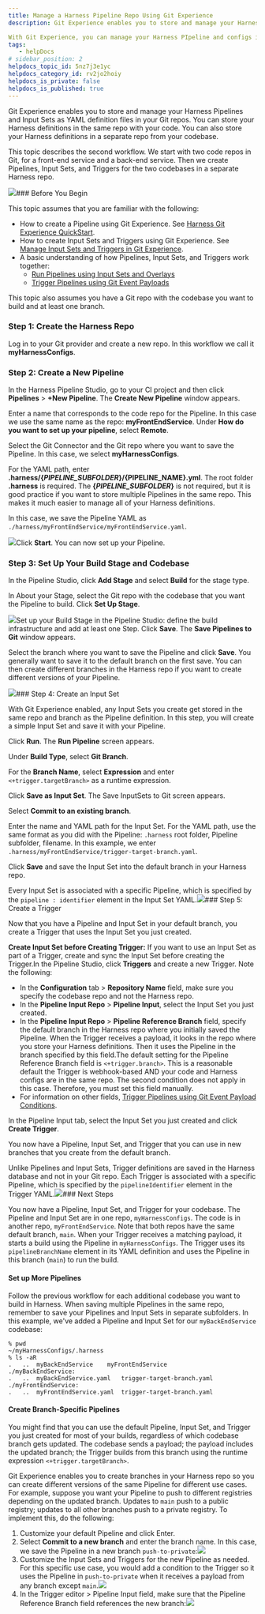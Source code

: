 ```yaml
---
title: Manage a Harness Pipeline Repo Using Git Experience
description: Git Experience enables you to store and manage your Harness Pipelines and configs in your Git repos. You can store your Harness configs in the same repo with your code. You can also store your Harness configs in a separate repo from your codebase.

With Git Experience, you can manage your Harness PIpeline and configs in Git. This topic describes how to set up a central repo for all your Harness configs and how to synchronize each Pipeline with the corresponding codebase.
tags: 
   - helpDocs
# sidebar_position: 2
helpdocs_topic_id: 5nz7j3e1yc
helpdocs_category_id: rv2jo2hoiy
helpdocs_is_private: false
helpdocs_is_published: true
---
```


Git Experience enables you to store and manage your Harness Pipelines and Input Sets as YAML definition files in your Git repos. You can store your Harness definitions in the same repo with your code. You can also store your Harness definitions in a separate repo from your codebase.

This topic describes the second workflow. We start with two code repos in Git, for a front-end service and a back-end service. Then we create Pipelines, Input Sets, and Triggers for the two codebases in a separate Harness repo.

![](https://files.helpdocs.io/i5nl071jo5/articles/5nz7j3e1yc/1655820188789/00-create-harness-repo.png)### Before You Begin

This topic assumes that you are familiar with the following:

* How to create a Pipeline using Git Experience. See [Harness Git Experience QuickStart](https://ngdocs.harness.io/article/grfeel98am).
* How to create Input Sets and Triggers using Git Experience. See [Manage Input Sets and Triggers in Git Experience](https://ngdocs.harness.io/article/8tdwp6ntwz).
* A basic understanding of how Pipelines, Input Sets, and Triggers work together:
	+ [Run Pipelines using Input Sets and Overlays](https://ngdocs.harness.io/article/gfk52g74xt-run-pipelines-using-input-sets-and-overlays)
	+ [Trigger Pipelines using Git Event Payloads](https://ngdocs.harness.io/article/10y3mvkdvk-trigger-pipelines-using-custom-payload-conditions)

This topic also assumes you have a Git repo with the codebase you want to build and at least one branch.

### Step 1: Create the Harness Repo

Log in to your Git provider and create a new repo. In this workflow we call it **myHarnessConfigs**.

### Step 2: Create a New Pipeline

In the Harness Pipeline Studio, go to your CI project and then click **Pipelines** > **+New Pipeline**. The **Create New Pipeline** window appears.

Enter a name that corresponds to the code repo for the Pipeline. In this case we use the same name as the repo: **myFrontEndService**. Under **How do you want to set up your pipeline**, select **Remote**.

Select the Git Connector and the Git repo where you want to save the Pipeline. In this case, we select **myHarnessConfigs**.

For the YAML path, enter **.harness/{*****PIPELINE\_SUBFOLDER*****}/{PIPELINE\_NAME}.yml**. The root folder **.harness** is required. The **{*****PIPELINE\_SUBFOLDER*****}** is not required, but it is good practice if you want to store multiple Pipelines in the same repo. This makes it much easier to manage all of your Harness definitions.

In this case, we save the Pipeline YAML as `./harness/myFrontEndService/myFrontEndService.yaml`.

![](https://files.helpdocs.io/i5nl071jo5/articles/tvbxoeiuux/1655581570689/01-create-new-pipeline.png)Click **Start**. You can now set up your Pipeline.

### Step 3: Set Up Your Build Stage and Codebase

In the Pipeline Studio, click **Add Stage** and select **Build** for the stage type.

In About your Stage, select the Git repo with the codebase that you want the Pipeline to build. Click **Set Up Stage**.

![](https://files.helpdocs.io/i5nl071jo5/articles/tvbxoeiuux/1655581508123/02-setup-build-stage.png)Set up your Build Stage in the Pipeline Studio: define the build infrastructure and add at least one Step. Click **Save**. The **Save Pipelines to Git** window appears.

Select the branch where you want to save the Pipeline and click **Save**. You generally want to save it to the default branch on the first save. You can then create different branches in the Harness repo if you want to create different versions of your Pipeline.

![](https://files.helpdocs.io/i5nl071jo5/articles/tvbxoeiuux/1655582268304/03-save-pipelines-to-git.png)### Step 4: Create an Input Set

With Git Experience enabled, any Input Sets you create get stored in the same repo and branch as the Pipeline definition. In this step, you will create a simple Input Set and save it with your Pipeline.

Click **Run**. The **Run Pipeline** screen appears.

Under **Build Type**, select **Git Branch**.

For the **Branch Name**, select **Expression** and enter `<+trigger.targetBranch>` as a runtime expression.

Click **Save as Input Set**. The Save InputSets to Git screen appears.

Select **Commit to an existing branch**.

Enter the name and YAML path for the Input Set. For the YAML path, use the same format as you did with the Pipeline: `.harness` root folder, Pipeline subfolder, filename. In this example, we enter `.harness/myFrontEndService/trigger-target-branch.yaml`.

Click **Save** and save the Input Set into the default branch in your Harness repo.

Every Input Set is associated with a specific Pipeline, which is specified by the `pipeline : identifier` element in the Input Set YAML.![](https://files.helpdocs.io/i5nl071jo5/articles/tvbxoeiuux/1655585378971/04-pipeline-id-in-input-set-yaml.png)### Step 5: Create a Trigger

Now that you have a Pipeline and Input Set in your default branch, you create a Trigger that uses the Input Set you just created.

**Create Input Set before Creating Trigger:** If you want to use an Input Set as part of a Trigger, create and sync the Input Set before creating the Trigger.In the Pipeline Studio, click **Triggers** and create a new Trigger. Note the following:

* In the **Configuration** tab > **Repository Name** field, make sure you specify the codebase repo and not the Harness repo.
* In the **Pipeline Input Repo** > **Pipeline Input**, select the Input Set you just created.
* In the **Pipeline Input Repo** > **Pipeline Reference Branch** field, specify the default branch in the Harness repo where you initially saved the Pipeline. When the Trigger receives a payload, it looks in the repo where you store your Harness definitions. Then it uses the Pipeline in the branch specified by this field.The default setting for the Pipeline Reference Branch field is `<+trigger.branch>`. This is a reasonable default the Trigger is webhook-based AND your code and Harness configs are in the same repo. The second condition does not apply in this case. Therefore, you must set this field manually.
* For information on other fields, [Trigger Pipelines using Git Event Payload Conditions](https://ngdocs.harness.io/article/10y3mvkdvk).

In the Pipeline Input tab, select the Input Set you just created and click **Create Trigger**.

You now have a Pipeline, Input Set, and Trigger that you can use in new branches that you create from the default branch.

Unlike Pipelines and Input Sets, Trigger definitions are saved in the Harness database and not in your Git repo. Each Trigger is associated with a specific Pipeline, which is specified by the `pipelineIdentifier` element in the Trigger YAML.![](https://files.helpdocs.io/i5nl071jo5/articles/tvbxoeiuux/1655587541331/05-pipeline-id-in-trigger-yaml.png)### Next Steps

You now have a Pipeline, Input Set, and Trigger for your codebase. The Pipeline and Input Set are in one repo, `myHarnessConfigs`. The code is in another repo, `myFrontEndService`. Note that both repos have the same default branch, `main`. When your Trigger receives a matching payload, it starts a build using the Pipeline in `myHarnessConfigs`. The Trigger uses its `pipelineBranchName` element in its YAML definition and uses the Pipeline in this branch (`main`) to run the build.

#### Set up More Pipelines

Follow the previous workflow for each additional codebase you want to build in Harness. When saving multiple Pipelines in the same repo, remember to save your Pipelines and Input Sets in separate subfolders. In this example, we've added a Pipeline and Input Set for our `myBackEndService` codebase:


```
% pwd  
~/myHarnessConfigs/.harness  
% ls -aR    
.	..	myBackEndService	myFrontEndService  
./myBackEndService:  
.	..	myBackEndService.yaml	trigger-target-branch.yaml  
./myFrontEndService:  
.	..	myFrontEndService.yaml	trigger-target-branch.yaml
```
#### Create Branch-Specific Pipelines

You might find that you can use the default Pipeline, Input Set, and Trigger you just created for most of your builds, regardless of which codebase branch gets updated. The codebase sends a payload; the payload includes the updated branch; the Trigger builds from this branch using the runtime expression `<+trigger.targetBranch>`.

Git Experience enables you to create branches in your Harness repo so you can create different versions of the same Pipeline for different use cases. For example, suppose you want your Pipeline to push to different registries depending on the updated branch. Updates to `main` push to a public registry; updates to all other branches push to a private registry. To implement this, do the following:

1. Customize your default Pipeline and click Enter.
2. Select **Commit to a new branch** and enter the branch name. In this case, we save the Pipeline in a new branch `push-to-private`:![](https://files.helpdocs.io/i5nl071jo5/articles/tvbxoeiuux/1655594074579/06-select-branch-to-commit.png)
3. Customize the Input Sets and Triggers for the new Pipeline as needed. For this specific use case, you would add a condition to the Trigger so it uses the Pipeline in `push-to-private` when it receives a payload from any branch except `main`.![](https://files.helpdocs.io/i5nl071jo5/articles/tvbxoeiuux/1655594443308/07-add-conditio.png)
4. In the Trigger editor > Pipeline Input field, make sure that the Pipeline Reference Branch field references the new branch:![](https://files.helpdocs.io/i5nl071jo5/articles/tvbxoeiuux/1655594707716/08-update-pipeline-reference-branch.png)

